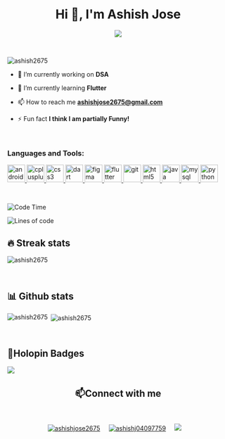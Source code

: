<h1 align="center">Hi 👋, I'm Ashish Jose</h1>
<!-- <h3 align="center">A passionate developer from India</h3> -->
<p align="center">
<!--   <a href="https://github.com/cyblogerz"> -->
 <img src="https://readme-typing-svg.herokuapp.com/?lines=Full-stack%20web%20and%20app%20developer;AI%20ML%20Enthusiast;Flutter%20developer;Always%20learning%20new%20things&font=Fira%20Code&center=true&width=440&height=45&color=f75c7e&vCenter=true&size=22"></a>
</p>
<br>

<p align="left"> <img src="https://komarev.com/ghpvc/?username=ashish2675&label=Profile%20views&color=009dff&style=plastic" alt="ashish2675" /> </p>

<!--<p align="left"> <a href="https://twitter.com/ashishj04097759" target="blank"><img src="https://img.shields.io/twitter/follow/ashishj04097759?logo=twitter&style=for-the-badge" alt="ashishj04097759" /></a> </p>-->

- 🔭 I’m currently working on **DSA**

- 🌱 I’m currently learning **Flutter**

- 📫 How to reach me **ashishjose2675@gmail.com**

- ⚡ Fun fact **I think I am partially Funny!**

<br>
<h3 align="left">Languages and Tools:</h3>
<p align="left"> <a href="https://developer.android.com" target="_blank" rel="noreferrer"> <img src="https://www.vectorlogo.zone/logos/android/android-icon.svg" alt="android" width="40" height="40"/> </a> <a href="https://www.w3schools.com/cpp/" target="_blank" rel="noreferrer"> <img src="https://www.reshot.com/preview-assets/icons/BDK84XARHC/c-BDK84XARHC.svg" alt="cplusplus" width="40" height="40"/> </a> <a href="https://www.w3schools.com/css/" target="_blank" rel="noreferrer"> <img src="https://www.vectorlogo.zone/logos/w3_css/w3_css-official.svg" alt="css3" width="40" height="40"/> </a> <a href="https://dart.dev" target="_blank" rel="noreferrer"> <img src="https://www.vectorlogo.zone/logos/dartlang/dartlang-icon.svg" alt="dart" width="40" height="40"/> </a> <a href="https://www.figma.com/" target="_blank" rel="noreferrer"> <img src="https://www.vectorlogo.zone/logos/figma/figma-icon.svg" alt="figma" width="40" height="40"/> </a> <a href="https://flutter.dev" target="_blank" rel="noreferrer"> <img src="https://www.vectorlogo.zone/logos/flutterio/flutterio-icon.svg" alt="flutter" width="40" height="40"/> </a> <a href="https://git-scm.com/" target="_blank" rel="noreferrer"> <img src="https://www.vectorlogo.zone/logos/git-scm/git-scm-icon.svg" alt="git" width="40" height="40"/> </a> <a href="https://www.w3.org/html/" target="_blank" rel="noreferrer"> <img src="https://www.vectorlogo.zone/logos/w3_html5/w3_html5-icon.svg" alt="html5" width="40" height="40"/> </a> <a href="https://www.java.com" target="_blank" rel="noreferrer"> <img src="https://www.vectorlogo.zone/logos/java/java-icon.svg" alt="java" width="40" height="40"/> </a> <a href="https://www.mysql.com/" target="_blank" rel="noreferrer"> <img src="https://www.vectorlogo.zone/logos/mysql/mysql-icon.svg" alt="mysql" width="40" height="40"/> </a> <a href="https://www.python.org" target="_blank" rel="noreferrer"> <img src="https://www.vectorlogo.zone/logos/python/python-icon.svg" alt="python" width="40" height="40"/> </a> </p>
<br>
<!-- [![@ashishjose's Holopin board](https://holopin.me/ashishjose)](https://holopin.io/@ashishjose) -->

<!--START_SECTION:waka-->
![Code Time](http://img.shields.io/badge/Code%20Time-264%20hrs%2043%20mins-blue)

![Lines of code](https://img.shields.io/badge/From%20Hello%20World%20I%27ve%20Written-14.8%20million%20lines%20of%20code-blue)


## 🔥 Streak stats


<p><img align="center" src="https://github-readme-streak-stats.herokuapp.com/?user=ashish2675&theme=highcontrast" alt="ashish2675" /></p>
<br>

## 📊 Github stats

<p><img align="left" src="https://github-readme-stats.vercel.app/api/top-langs?username=ashish2675&show_icons=true&theme=merko&locale=en&layout=compact" alt="ashish2675" /></p>

<p>&nbsp;<img align="center" src="https://github-readme-stats.vercel.app/api?username=ashish2675&show_icons=true&theme=merko&locale=en&layout=compact" alt="ashish2675" /></p>
<br>

<!--<a href="https://github.com/ashutosh00710/github-readme-activity-graph"><img alt="Ashish's Activity Graph" src="https://denvercoder1-activity-graph.herokuapp.com/graph/?username=ashish2675&bg_color=1F222E&color=F8D866&line=F85D7F&point=FFFFFF&hide_border=true" /></a>
<br>-->

## 🌆Holopin Badges

<p><img align="left" src="https://www.holopin.me/ashishjose" /></p>
<br>

 <h2 align="center">📫Connect with me</h2>

<br>
<p align="center">
<a href ="https://linkedin.com/in/ashishjose2675" target="blank"><img src="https://img.shields.io/badge/linkedin-%230077B5.svg?&style=for-the-badge&logo=linkedin&logoColor=white" alt="ashishjose2675"/></a>&nbsp;&nbsp;&nbsp;&nbsp;
<a href="https://twitter.com/ashishj04097759" target="blank"><img src="https://img.shields.io/badge/twitter-%231DA1F2.svg?&style=for-the-badge&logo=twitter&logoColor=white" alt="ashishj04097759" /></a>&nbsp;&nbsp;&nbsp;&nbsp;
<a href="mailto:ashishjose2675@gmail.com?subject=Hey%20Ashish,%20From%20Github"><img src="https://img.shields.io/badge/gmail-%23D14836.svg?&style=for-the-badge&logo=gmail&logoColor=white" /></a>&nbsp;&nbsp;&nbsp;&nbsp;
<!--<a href="https://instagram.com/_.aaashh._" target="blank"><img src="https://www.vectorlogo.zone/logos/instagram/instagram-ar21.svg" alt="_.aaashh._"/></a>&nbsp;&nbsp;&nbsp;&nbsp;
<a href="https://fb.com/ashish.jose.589" target="blank"><img align="center" src="https://raw.githubusercontent.com/rahuldkjain/github-profile-readme-generator/master/src/images/icons/Social/facebook.svg" alt="ashish.jose.589" height="30" width="40" /></a>
<a href="https://discord.gg/https://discord.gg/WUWKRVCVpk" target="blank"><img src="https://img.shields.io/badge/Discord%20-%20purple
" alt="https://discord.gg/WUWKRVCVpk" /></a>&nbsp;&nbsp;&nbsp;&nbsp;
<a href="https://www.youtube.com/c/ashish jose" target="blank"><img align="center" src="https://raw.githubusercontent.com/rahuldkjain/github-profile-readme-generator/master/src/images/icons/Social/youtube.svg" alt="ashish jose" height="30" width="40" /></a>-->
</p>
